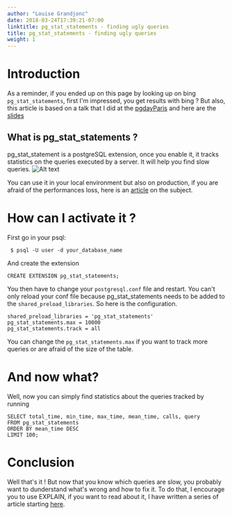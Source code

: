 ```yaml
---
author: "Louise Grandjonc"
date: 2018-03-24T17:39:21-07:00
linktitle: pg_stat_statements - finding ugly queries
title: pg_stat_statements - finding ugly queries
weight: 1
---
```



# Introduction

As a reminder, if you ended up on this page by looking up on bing `pg_stat_statements`, first I'm impressed, you get results with bing ? But also, this article is based on a talk that I did at the [pgdayParis](http://2018.pgday.paris) and here are the [slides](https://fr.slideshare.net/LouiseGrandjonc/becoming-a-better-developer-with-explain)

## What is pg_stat_statements ?

pg_stat_statement is a postgreSQL extension, once you enable it, it tracks statistics on the queries executed by a server. It will help you find slow queries.
![Alt text](/images/Owls_attack.png)

You can use it in your local environment but also on production, if you are afraid of the performances loss, here is an [article](http://pgsnaga.blogspot.fr/2011/10/performance-impact-of-pgstatstatements.html) on the subject.

# How can I activate it ?

First go in your psql:

```code
 $ psql -U user -d your_database_name
```

And create the extension

```code
CREATE EXTENSION pg_stat_statements;
```

You then have to change your `postgresql.conf` file and restart. You can't only reload your conf file because pg_stat_statements needs to be added to the `shared_preload_libraries`. So here is the configuration.

```code
shared_preload_libraries = 'pg_stat_statements'
pg_stat_statements.max = 10000
pg_stat_statements.track = all
```

You can change the `pg_stat_statements.max` if you want to track more queries or are afraid of the size of the table.


# And now what?

Well, now you can simply find statistics about the queries tracked by running

```code
SELECT total_time, min_time, max_time, mean_time, calls, query
FROM pg_stat_statements
ORDER BY mean_time DESC
LIMIT 100;
```

# Conclusion

Well that's it ! But now that you know which queries are slow, you probably want to dunderstand what's wrong and how to fix it. To do that, I encourage you to use EXPLAIN, if you want to read about it, I have written a series of article starting [here](/blog/explain/).